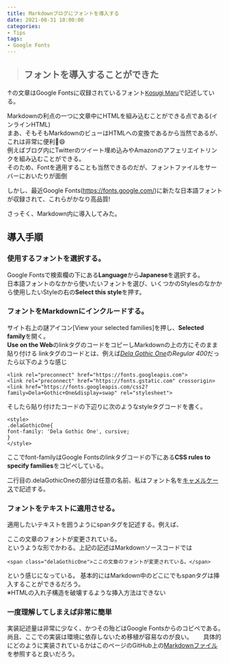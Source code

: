 ```yaml
---
title: Markdownブログにフォントを導入する
date: 2021-08-31 18:00:00
categories:
- Tips
tags: 
- Google Fonts
---
```


<link rel="preconnect" href="https://fonts.googleapis.com">
<link rel="preconnect" href="https://fonts.gstatic.com" crossorigin>
<link href="https://fonts.googleapis.com/css2?family=Kosugi&family=Kosugi+Maru&display=swap" rel="stylesheet">
<style>  
.kosugiMaru{
font-family: 'Kosugi Maru', sans-serif;
}
.kosugi{
    font-family: 'Kosugi', sans-serif;
}
</style>

> ## <span class="kosugiMaru">フォントを導入することができた</span>  

↑の文章はGoogle Fontsに収録されているフォント<span class="kosugiMaru">[Kosugi Maru](https://fonts.google.com/specimen/Kosugi+Maru?subset=japanese)</span>で記述している。　　

<!-- more -->

Markdownの利点の一つに文章中にHTMLを組み込むことができる点である(インラインHTML)  
まあ、そもそもMarkdownのビューはHTMLへの変換であるから当然であるが、これは非常に便利:smile:  
例えばブログ内にTwitterのツイート埋め込みやAmazonのアフェリエイトリンクを組み込むことができる。  
そのため、Fontを適用することも当然できるのだが、フォントファイルをサーバーにおいたりが面倒  

しかし、最近Google Fonts(https://fonts.google.com/)に新たな日本語フォントが収録されて、これらがかなり高品質!　  

さっそく、Markdown内に導入してみた。　　

## 導入手順
### 使用するフォントを選択する。
Google Fontsで検索欄の下にある**Language**から**Japanese**を選択する。  
日本語フォントのなかから使いたいフォントを選び、いくつかのStylesのなかから使用したいStyleの右の**Select this style**を押す。  

### フォントをMarkdownにインクルードする。  
サイト右上の謎アイコン[View your selected families]を押し、**Selected family**を開く。  
**Use on the Web**のlinkタグのコードをコピーしMarkdownの上の方にそのまま貼り付ける
linkタグのコードとは、例えば[*Dela Gothic One*](https://fonts.google.com/specimen/Dela+Gothic+One?subset=japanese)の*Regular 400*だったら以下のような感じ  
```
<link rel="preconnect" href="https://fonts.googleapis.com">
<link rel="preconnect" href="https://fonts.gstatic.com" crossorigin>
<link href="https://fonts.googleapis.com/css2?family=Dela+Gothic+One&display=swap" rel="stylesheet">
```

そしたら貼り付けたコードの下辺りに次のようなstyleタグコードを書く。　　
```
<style>  
.delaGothicOne{
font-family: 'Dela Gothic One', cursive;
}
</style>
```
ここでfont-familyはGoogle Fontsのlinkタグコードの下にある**CSS rules to specify families**をコピペしている。

二行目の.delaGothicOneの部分は任意の名前、私はフォント名を[キャメルケース](https://ja.wikipedia.org/wiki/%E3%82%AD%E3%83%A3%E3%83%A1%E3%83%AB%E3%82%B1%E3%83%BC%E3%82%B9)で記述する。  

### フォントをテキストに適用させる。

適用したいテキストを囲うようにspanタグを記述する。例えば、  

<link rel="preconnect" href="https://fonts.googleapis.com">
<link rel="preconnect" href="https://fonts.gstatic.com" crossorigin>
<link href="https://fonts.googleapis.com/css2?family=Dela+Gothic+One&display=swap" rel="stylesheet">

<style>  
.delaGothicOne{
font-family: 'Dela Gothic One', cursive;
}
</style>
<span class="delaGothicOne">ここの文章のフォントが変更されている。</span>  
というような形でかわる。上記の記述はMarkdownソースコードでは
```
<span class="delaGothicOne">ここの文章のフォントが変更されている。</span>  
```
という感じになっている。
基本的にはMarkdown中のどこにでもspanタグは挿入することができるだろう。  
※HTMLの入れ子構造を破壊するような挿入方法はできない

### 一度理解してしまえば非常に簡単
実装記述量は非常に少なく、かつその殆どはGoogle Fontsからのコピペである。　尚且、ここでの実装は環境に依存しないため移植が容易なのが良い。　　
具体的にどのように実装されているかはこのページのGitHub上の[Markdownファイル](https://github.com/CitronSeason/CitronSeason.github.io/blob/main/_posts/2021-08-31-%E3%83%95%E3%82%A9%E3%83%B3%E3%83%88%E5%B0%8E%E5%85%A5.md)を参照すると良いだろう。

